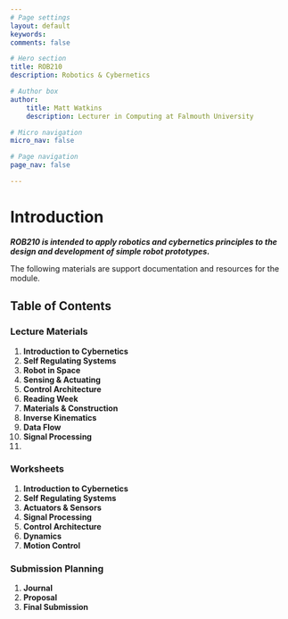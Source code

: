 ```yaml
---
# Page settings
layout: default
keywords:
comments: false

# Hero section
title: ROB210
description: Robotics & Cybernetics

# Author box
author:
    title: Matt Watkins
    description: Lecturer in Computing at Falmouth University

# Micro navigation
micro_nav: false

# Page navigation
page_nav: false

---
```


# Introduction

***ROB210 is intended to apply robotics and cybernetics principles to the design and development of simple robot prototypes.***

The following materials are support documentation and resources for the module.

## Table of Contents

### Lecture Materials
1. **Introduction to Cybernetics**
2. **Self Regulating Systems**
3. **Robot in Space**
4. **Sensing & Actuating**
5. **Control Architecture**
6. **Reading Week**
7. **Materials & Construction**
8. **Inverse Kinematics**
9. **Data Flow**
10. **Signal Processing**
11.  

### Worksheets
1. **Introduction to Cybernetics**
2. **Self Regulating Systems**
3. **Actuators & Sensors**
4. **Signal Processing**
5. **Control Architecture**
6. **Dynamics**
7. **Motion Control**

### Submission Planning
1. **Journal**
2. **Proposal**
3. **Final Submission**
<!--stackedit_data:
eyJoaXN0b3J5IjpbMTYzODEyMDU0NiwtMTU1NzM2MzUxMSwtND
g3MTU2MDM4LC0xODI3NDUxNDQyXX0=
-->